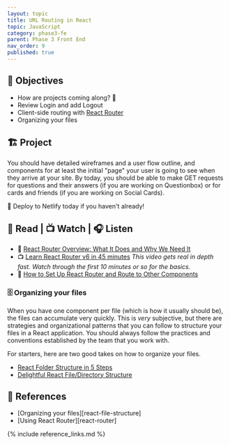 ```yaml
---
layout: topic
title: URL Routing in React
topic: JavaScript
category: phase3-fe
parent: Phase 3 Front End
nav_order: 9
published: true
---
```


## 🎯 Objectives

- How are projects coming along? 👀
- Review Login and add Logout
- Client-side routing with [React Router](https://reactrouter.com/en/main)
- Organizing your files

## 🏗️ Project

You should have detailed wireframes and a user flow outline, and components for at least the initial "page" your user is going to see when they arrive at your site. By today, you should be able to make GET requests for questions and their answers (if you are working on Questionbox) or for cards and friends (if you are working on Social Cards).

🚀 Deploy to Netlify today if you haven't already!

## 📖 Read | 📺 Watch | 🎧 Listen

- 📖 [React Router Overview: What It Does and Why We Need It](https://reactrouter.com/en/main/start/overview#feature-overview)
- 📺 [Learn React Router v6 in 45 minutes](https://youtu.be/Ul3y1LXxzdU) _This video gets real in depth fast. Watch through the first 10 minutes or so for the basics._
- 📖 [How to Set Up React Router and Route to Other Components](https://www.freecodecamp.org/news/how-to-use-react-router-version-6/)

### 🗄️ Organizing your files

When you have one component per file (which is how it usually should be), the files can accumulate very quickly. This is _very_ subjective, but there are strategies and organizational patterns that you can follow to structure your files in a React application. You should always follow the practices and conventions established by the team that you work with.

For starters, here are two good takes on how to organize your files.

- [React Folder Structure in 5 Steps](https://www.robinwieruch.de/react-folder-structure/)
- [Delightful React File/Directory Structure](https://www.joshwcomeau.com/react/file-structure/)

## 🔖 References

- [Organizing your files][react-file-structure]
- [Using React Router][react-router]

{% include reference_links.md %}
